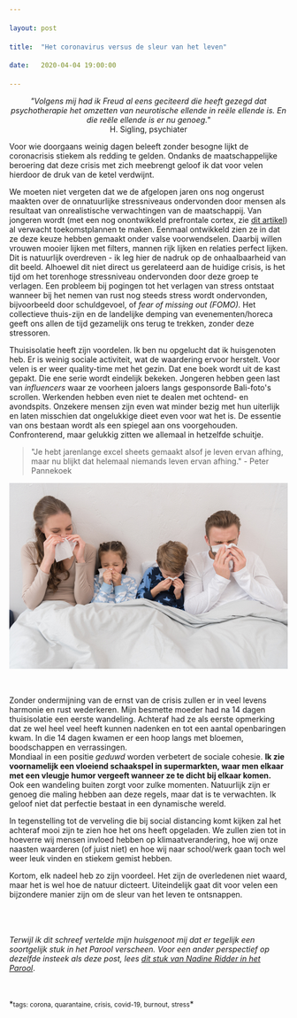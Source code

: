 ```yaml
---

layout: post

title:  "Het coronavirus versus de sleur van het leven"

date:   2020-04-04 19:00:00

---
```

*<center>"Volgens mij had ik Freud al eens geciteerd die heeft gezegd dat psychotherapie het omzetten van neurotische ellende in reële ellende is. En die reële ellende is er nu genoeg."</center>* <center>H. Sigling, psychiater </center>

Voor wie doorgaans weinig dagen beleeft zonder besogne lijkt de coronacrisis stiekem als redding te gelden. Ondanks de maatschappelijke beroering dat deze crisis met zich meebrengt geloof ik dat voor velen hierdoor de druk van de ketel verdwijnt. 

We moeten niet vergeten dat we de afgelopen jaren ons nog ongerust maakten over de onnatuurlijke stressniveaus ondervonden door mensen als resultaat van onrealistische verwachtingen van de maatschappij. Van jongeren wordt (met een nog onontwikkeld prefrontale cortex, zie [dit artikel](https://www.nrc.nl/advertentie/onvz/een-kijkje-in-het-puberbrein)) al verwacht toekomstplannen te maken. Eenmaal ontwikkeld zien ze in dat ze deze keuze hebben gemaakt onder valse voorwendselen. Daarbij willen vrouwen mooier lijken met filters, mannen rijk lijken en relaties perfect lijken. Dit is natuurlijk overdreven - ik leg hier de nadruk op de onhaalbaarheid van dit beeld. 
Alhoewel dit niet direct us gerelateerd aan de huidige crisis, is het tijd om het torenhoge stressniveau ondervonden door deze groep te verlagen. 
Een probleem bij pogingen tot het verlagen van stress ontstaat wanneer bij het nemen van rust nog steeds stress wordt ondervonden, bijvoorbeeld door schuldgevoel, of *fear of missing out (FOMO).* Het collectieve thuis-zijn en de landelijke demping van evenementen/horeca geeft ons allen de tijd gezamelijk ons terug te trekken, zonder deze stressoren. 

Thuisisolatie heeft zijn voordelen. Ik ben nu opgelucht dat ik huisgenoten heb. Er is weinig sociale activiteit, wat de waardering ervoor herstelt. Voor velen is er weer quality-time met het gezin. Dat ene boek wordt uit de kast gepakt. Die ene serie wordt eindelijk bekeken. Jongeren hebben geen last van *influencers* waar ze voorheen jaloers langs gesponsorde Bali-foto's scrollen. Werkenden hebben even niet te dealen met ochtend- en avondspits. Onzekere mensen zijn even wat minder bezig met hun uiterlijk en laten misschien dat ongelukkige dieet even voor wat het is. De essentie van ons bestaan wordt als een spiegel aan ons voorgehouden. Confronterend, maar gelukkig zitten we allemaal in hetzelfde schuitje.
>  "Je hebt jarenlange excel sheets gemaakt alsof je leven ervan afhing, maar nu blijkt dat helemaal niemands leven ervan afhing." - Peter Pannekoek


![home](/typora_blogs/home-2019.png)


<br>

Zonder ondermijning van de ernst van de crisis zullen er in veel levens harmonie en rust wederkeren. Mijn besmette moeder had na 14 dagen thuisisolatie een eerste wandeling. Achteraf had ze als eerste opmerking dat ze wel heel veel heeft kunnen nadenken en tot een aantal openbaringen kwam. In die 14 dagen kwamen er een hoop langs met bloemen, boodschappen en verrassingen.<br> 
Mondiaal in een positie *geduwd* worden verbetert de sociale cohesie. **Ik zie voornamelijk een vloeiend schaakspel in supermarkten, waar men elkaar met een vleugje humor vergeeft wanneer ze te dicht bij elkaar komen.** Ook een wandeling buiten zorgt voor zulke momenten. Natuurlijk zijn er genoeg die maling hebben aan deze regels, maar dat is te verwachten. Ik geloof niet dat perfectie bestaat in een dynamische wereld. 

In tegenstelling tot de verveling die bij social distancing komt kijken zal het achteraf mooi zijn te zien hoe het ons heeft opgeladen. We zullen zien tot in hoeverre wij mensen invloed hebben op klimaatverandering, hoe wij onze naasten waarderen (of juist niet) en hoe wij naar school/werk gaan toch wel weer leuk vinden en stiekem gemist hebben. 

Kortom, elk nadeel heb zo zijn voordeel. Het zijn de overledenen niet waard, maar het is wel hoe de natuur dicteert. Uiteindelijk gaat dit voor velen een bijzondere manier zijn om de sleur van het leven te ontsnappen.



<br><br><br>
*Terwijl ik dit schreef vertelde mijn huisgenoot mij dat er tegelijk een soortgelijk stuk in het Parool verscheen. Voor een ander perspectief op dezelfde insteek als deze post, lees [dit stuk van Nadine Ridder in het Parool](https://www.parool.nl/columns-opinie/een-stressvrij-gezond-en-dus-rijk-leven-met-minder-prikkels~b10d798e/)*. 








<br>
<br>
*<small>tags: corona, quarantaine, crisis, covid-19, burnout, stress</small>*

